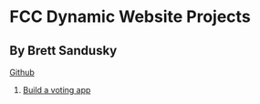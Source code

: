 # FCC Dynamic Website Projects
## By Brett Sandusky

[Github](https://github.com/bsandusky/fcc-dynamic-projects)

1. [Build a voting app](https://www.freecodecamp.com/challenges/build-a-voting-app)